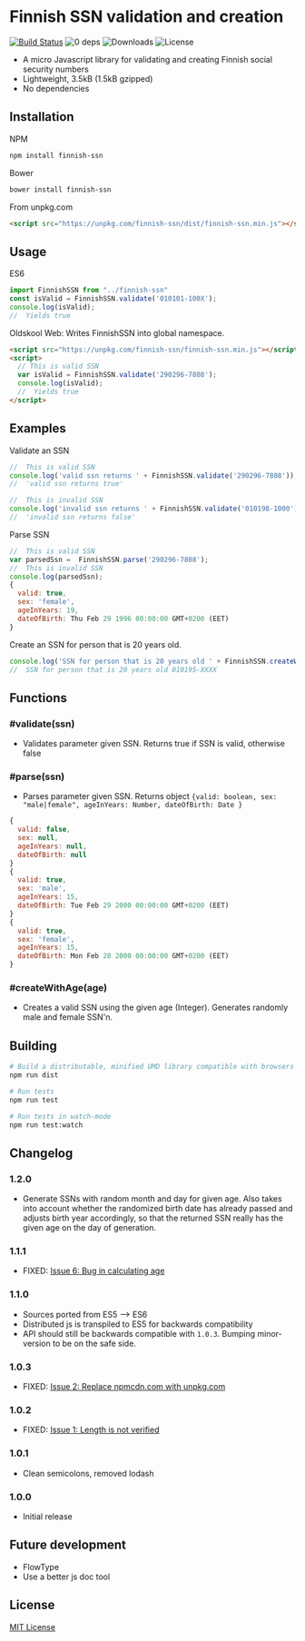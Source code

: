 Finnish SSN validation and creation
===================================

[![Build Status](https://travis-ci.org/vkomulai/finnish-ssn.svg?branch=master)](https://travis-ci.org/vkomulai/finnish-ssn) ![0 deps](https://david-dm.org/vkomulai/finnish-ssn.svg) ![Downloads](https://img.shields.io/npm/dt/finnish-ssn.svg) ![License](https://img.shields.io/npm/l/finnish-ssn.svg)


- A micro Javascript library for validating and creating Finnish social security numbers
- Lightweight, 3.5kB (1.5kB gzipped)
- No dependencies

Installation
------------

NPM

```sh
npm install finnish-ssn
```

Bower

```sh
bower install finnish-ssn
```

From unpkg.com

```html
<script src="https://unpkg.com/finnish-ssn/dist/finnish-ssn.min.js"></script>
```


Usage
-----

ES6

``` js
import FinnishSSN from "../finnish-ssn"
const isValid = FinnishSSN.validate('010101-100X');
console.log(isValid);
//  Yields true

```

Oldskool Web: Writes FinnishSSN into global namespace.

``` html
<script src="https://unpkg.com/finnish-ssn/finnish-ssn.min.js"></script>
<script>
  // This is valid SSN
  var isValid = FinnishSSN.validate('290296-7808');
  console.log(isValid);
  //  Yields true
</script>

```

Examples
--------

Validate an SSN

``` js
//  This is valid SSN
console.log('valid ssn returns ' + FinnishSSN.validate('290296-7808'));
//  'valid ssn returns true'

//  This is invalid SSN
console.log('invalid ssn returns ' + FinnishSSN.validate('010198-1000'));
//  'invalid ssn returns false'

```
Parse SSN

``` js
//  This is valid SSN
var parsedSsn =  FinnishSSN.parse('290296-7808');
//  This is invalid SSN
console.log(parsedSsn);
{
  valid: true,
  sex: 'female',
  ageInYears: 19,
  dateOfBirth: Thu Feb 29 1996 00:00:00 GMT+0200 (EET)
}
```

Create an SSN for person that is 20 years old.

``` js
console.log('SSN for person that is 20 years old ' + FinnishSSN.createWithAge(20));
//  SSN for person that is 20 years old 010195-XXXX
```

Functions
---------

### #validate(ssn)

- Validates parameter given SSN. Returns true if SSN is valid, otherwise false

### #parse(ssn)

- Parses parameter given SSN. Returns object ``{valid: boolean, sex: "male|female", ageInYears: Number, dateOfBirth: Date }``

```js
{
  valid: false,
  sex: null,
  ageInYears: null,
  dateOfBirth: null
}
{
  valid: true,
  sex: 'male',
  ageInYears: 15,
  dateOfBirth: Tue Feb 29 2000 00:00:00 GMT+0200 (EET)
}
{
  valid: true,
  sex: 'female',
  ageInYears: 15,
  dateOfBirth: Mon Feb 28 2000 00:00:00 GMT+0200 (EET)
}
```

### #createWithAge(age)

- Creates a valid SSN using the given age (Integer). Generates randomly male and female SSN'n.

Building
--------

```sh
# Build a distributable, minified UMD library compatible with browsers and Node
npm run dist

# Run tests
npm run test

# Run tests in watch-mode
npm run test:watch
```

Changelog
---------
### 1.2.0
- Generate SSNs with random month and day for given age. Also takes into account whether the randomized birth date has already passed and adjusts birth year accordingly, so that the returned SSN really has the given age on the day of generation.
### 1.1.1
- FIXED: [Issue 6: Bug in calculating age](https://github.com/vkomulai/finnish-ssn/issues/6)

### 1.1.0
- Sources ported from ES5 --> ES6
- Distributed js is transpiled to ES5 for backwards compatibility
- API should still be backwards compatible with `1.0.3`. Bumping minor-version to be on the safe side.

### 1.0.3
- FIXED: [Issue 2: Replace npmcdn.com with unpkg.com](https://github.com/vkomulai/finnish-ssn/issues/2)

### 1.0.2
- FIXED: [Issue 1: Length is not verified](https://github.com/vkomulai/finnish-ssn/issues/1)

### 1.0.1
- Clean semicolons, removed lodash

### 1.0.0
- Initial release

Future development
------------------
- FlowType
- Use a better js doc tool

License
-------

[MIT License](LICENSE)
